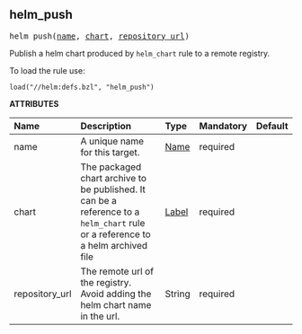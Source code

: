 <!-- Generated with Stardoc: http://skydoc.bazel.build -->



<a id="helm_push"></a>

## helm_push

<pre>
helm_push(<a href="#helm_push-name">name</a>, <a href="#helm_push-chart">chart</a>, <a href="#helm_push-repository_url">repository_url</a>)
</pre>

Publish a helm chart produced by `helm_chart` rule to a remote registry.

To load the rule use:
```starlark
load("//helm:defs.bzl", "helm_push")
```

**ATTRIBUTES**


| Name  | Description | Type | Mandatory | Default |
| :------------- | :------------- | :------------- | :------------- | :------------- |
| <a id="helm_push-name"></a>name |  A unique name for this target.   | <a href="https://bazel.build/concepts/labels#target-names">Name</a> | required |  |
| <a id="helm_push-chart"></a>chart |  The packaged chart archive to be published. It can be a reference to a `helm_chart` rule or a reference to a helm archived file   | <a href="https://bazel.build/concepts/labels">Label</a> | required |  |
| <a id="helm_push-repository_url"></a>repository_url |  The remote url of the registry. Avoid adding the helm chart name in the url.   | String | required |  |


